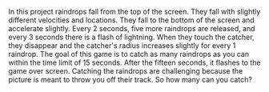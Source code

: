 In this project raindrops fall from the top of the screen. They fall with slightly different velocities and locations. They fall to the bottom of the screen and accelerate slightly. Every 2 seconds, five more raindrops are released, and every 3 seconds there is a flash of lightning. When they touch the catcher, they disappear and the catcher's radius increases slightly for every 1 raindrop. The goal of this game is to catch as many raindrops as you can within the time limit of 15 seconds. After the fifteen seconds, it flashes to the game over screen. Catching the raindrops are challenging because the picture is meant to throw you off their track. So how many can you catch?

